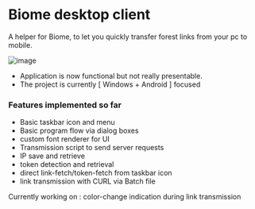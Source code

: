 # Biome desktop client
A helper for Biome, to let you quickly transfer forest links from your pc to mobile.

![image](https://github.com/osmium1/biome-desktop/assets/111284118/5de9cf12-1ab2-4004-a6f7-d1fe4598ce5e)

- Application is now functional but not really presentable.
- The project is currently [ Windows + Android ] focused

### Features implemented so far
- Basic taskbar icon and menu
- Basic program flow via dialog boxes
- custom font renderer for UI
- Transmission script to send server requests
- IP save and retrieve
- token detection and retrieval
- direct link-fetch/token-fetch from taskbar icon
- link transmission with CURL via Batch file

Currently working on : color-change indication during link transmission
